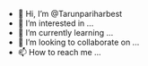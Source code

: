 - 👋 Hi, I’m @Tarunpariharbest
- 👀 I’m interested in ...
- 🌱 I’m currently learning ...
- 💞️ I’m looking to collaborate on ...
- 📫 How to reach me ...

<!---
Tarunpariharbest/Tarunpariharbest is a ✨ special ✨ repository because its `README.md` (this file) appears on your GitHub profile.
You can click the Preview link to take a look at your changes.
--->
